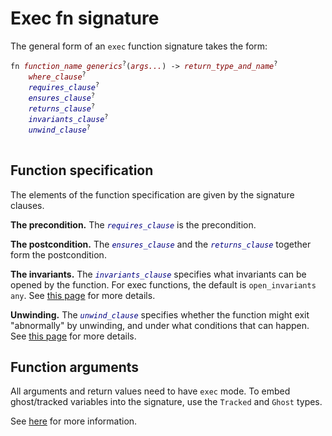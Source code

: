 # Exec fn signature

The general form of an `exec` function signature takes the form:

<pre>
<code class="hljs">fn <span style="color: #800000; font-style: italic">function_name</span> <span style="color: #800000; font-style: italic">generics</span><sup>?</sup>(<span style="color: #800000; font-style: italic">args...</span>) -&gt; <span style="color: #800000; font-style: italic">return_type_and_name</span><sup>?</sup>
    <span style="color: #800000; font-style: italic">where_clause</span><sup>?</sup>
    <span style="color: #000080; font-style: italic">requires_clause</span><sup>?</sup>
    <span style="color: #000080; font-style: italic">ensures_clause</span><sup>?</sup>
    <span style="color: #000080; font-style: italic">returns_clause</span><sup>?</sup>
    <span style="color: #000080; font-style: italic">invariants_clause</span><sup>?</sup>
    <span style="color: #000080; font-style: italic">unwind_clause</span><sup>?</sup>
</code>
</pre>

## Function specification

The elements of the function specification are given by the signature clauses.

**The precondition.**
The <code class="hljs"><span style="color: #000080; font-style: italic">requires_clause</span></code> is the precondition.

**The postcondition.**
The <code class="hljs"><span style="color: #000080; font-style: italic">ensures_clause</span></code>
and the
<code class="hljs"><span style="color: #000080; font-style: italic">returns_clause</span></code>
together form the postcondition.

**The invariants.**
The <code class="hljs"><span style="color: #000080; font-style: italic">invariants_clause</span></code> specifies what invariants can be opened by the function.
For exec functions, the default is `open_invariants any`.
See [this page](./reference-opens-invariants.md) for more details.

**Unwinding.**
The <code class="hljs"><span style="color: #000080; font-style: italic">unwind_clause</span></code> specifies whether the function might exit "abnormally" by unwinding,
and under what conditions that can happen.
See [this page](./reference-unwind-sig.md) for more details.

## Function arguments

All arguments and return values need to have `exec` mode. To embed ghost/tracked variables into the signature, use the `Tracked` and `Ghost` types.

See [here](./reference-var-modes.md#cheat-sheet) for more information.
